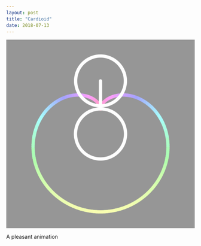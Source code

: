 ```yaml
---
layout: post
title: "Cardioid"
date: 2018-07-13
---
```

<style>
.centered-image {
	display: block;
	margin-left: auto;
	margin-right: auto;
	max-width: 100%;
}
</style>

<img src="/data/cardioid.gif" class="centered-image">

A pleasant animation